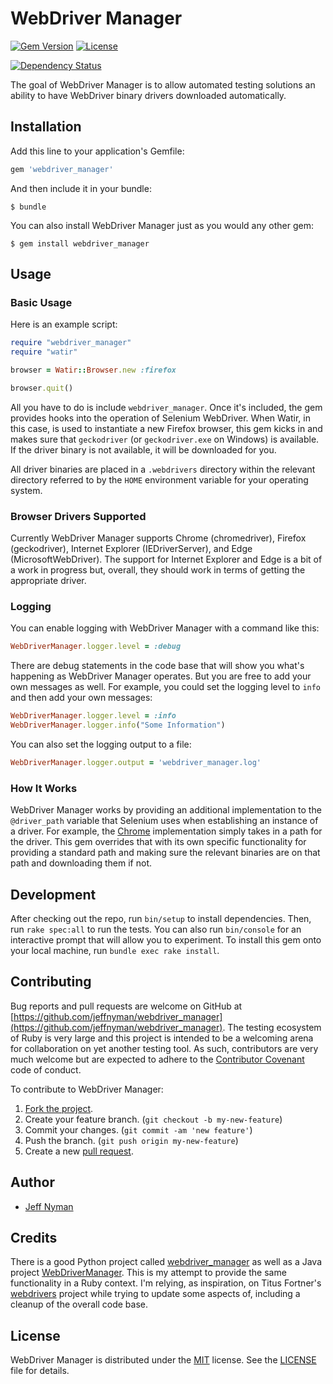 # WebDriver Manager

[![Gem Version](https://badge.fury.io/rb/webdriver_manager.svg)](http://badge.fury.io/rb/webdriver_manager)
[![License](http://img.shields.io/badge/license-MIT-blue.svg)](https://github.com/jeffnyman/webdriver_manager/blob/master/LICENSE.txt)

[![Dependency Status](https://gemnasium.com/jeffnyman/webdriver_manager.png)](https://gemnasium.com/jeffnyman/webdriver_manager)

The goal of WebDriver Manager is to allow automated testing solutions an ability to have WebDriver binary drivers downloaded automatically.

## Installation

Add this line to your application's Gemfile:

```ruby
gem 'webdriver_manager'
```

And then include it in your bundle:

    $ bundle

You can also install WebDriver Manager just as you would any other gem:

    $ gem install webdriver_manager

## Usage

### Basic Usage

Here is an example script:

```ruby
require "webdriver_manager"
require "watir"

browser = Watir::Browser.new :firefox

browser.quit()
```

All you have to do is include `webdriver_manager`. Once it's included, the gem provides hooks into the operation of Selenium WebDriver. When Watir, in this case, is used to instantiate a new Firefox browser, this gem kicks in and makes sure that `geckodriver` (or `geckodriver.exe` on Windows) is available. If the driver binary is not available, it will be downloaded for you.

All driver binaries are placed in a `.webdrivers` directory within the relevant directory referred to by the `HOME` environment variable for your operating system.

### Browser Drivers Supported

Currently WebDriver Manager supports Chrome (chromedriver), Firefox (geckodriver), Internet Explorer (IEDriverServer), and Edge (MicrosoftWebDriver). The support for Internet Explorer and Edge is a bit of a work in progress but, overall, they should work in terms of getting the appropriate driver.

### Logging

You can enable logging with WebDriver Manager with a command like this:

```ruby
WebDriverManager.logger.level = :debug
```

There are debug statements in the code base that will show you what's happening as WebDriver Manager operates. But you are free to add your own messages as well. For example, you could set the logging level to `info` and then add your own messages:

```ruby
WebDriverManager.logger.level = :info
WebDriverManager.logger.info("Some Information")
```

You can also set the logging output to a file:

```ruby
WebDriverManager.logger.output = 'webdriver_manager.log'
```

### How It Works

WebDriver Manager works by providing an additional implementation to the `@driver_path` variable that Selenium uses when establishing an instance of a driver. For example, the [Chrome](https://github.com/SeleniumHQ/selenium/blob/master/rb/lib/selenium/webdriver/chrome.rb) implementation simply takes in a path for the driver. This gem overrides that with its own specific functionality for providing a standard path and making sure the relevant binaries are on that path and downloading them if not.

## Development

After checking out the repo, run `bin/setup` to install dependencies. Then, run `rake spec:all` to run the tests. You can also run `bin/console` for an interactive prompt that will allow you to experiment. To install this gem onto your local machine, run `bundle exec rake install`.

## Contributing

Bug reports and pull requests are welcome on GitHub at [https://github.com/jeffnyman/webdriver_manager](https://github.com/jeffnyman/webdriver_manager). The testing ecosystem of Ruby is very large and this project is intended to be a welcoming arena for collaboration on yet another testing tool. As such, contributors are very much welcome but are expected to adhere to the [Contributor Covenant](http://contributor-covenant.org) code of conduct.

To contribute to WebDriver Manager:

1. [Fork the project](http://gun.io/blog/how-to-github-fork-branch-and-pull-request/).
2. Create your feature branch. (`git checkout -b my-new-feature`)
3. Commit your changes. (`git commit -am 'new feature'`)
4. Push the branch. (`git push origin my-new-feature`)
5. Create a new [pull request](https://help.github.com/articles/using-pull-requests).

## Author

* [Jeff Nyman](http://testerstories.com)

## Credits

There is a good Python project called [webdriver_manager](https://github.com/SergeyPirogov/webdriver_manager) as well as a Java project [WebDriverManager](https://github.com/bonigarcia/webdrivermanager). This is my attempt to provide the same functionality in a Ruby context. I'm relying, as inspiration, on Titus Fortner's [webdrivers](https://github.com/titusfortner/webdrivers) project while trying to update some aspects of, including a cleanup of the overall code base.

## License

WebDriver Manager is distributed under the [MIT](http://www.opensource.org/licenses/MIT) license.
See the [LICENSE](https://github.com/jeffnyman/webdriver_manager/blob/master/LICENSE.txt) file for details.
